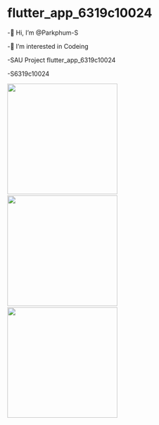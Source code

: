 # flutter_app_6319c10024

-👋 Hi, I’m @Parkphum-S

-👀 I’m interested in Codeing

-SAU Project flutter_app_6319c10024

-S6319c10024

<img src ="https://i.ibb.co/gRC1GCM/Screen-Shot-2022-07-10-at-19-35-33.png" width="250"> &nbsp; <img src ="https://i.ibb.co/NSwjMCQ/Screen-Shot-2022-07-10-at-19-35-46.png" width="250"> &nbsp; <img src ="(https://i.ibb.co/ccRwXpW/Screen-Shot-2022-07-11-at-18-55-06.png)" width="250">
